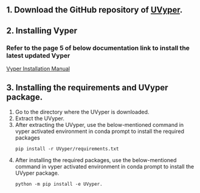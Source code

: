 ## 1. Download the GitHub repository of <a href="https://github.com/BLEND360/UVyper/tree/idc_dev1">UVyper</a>.

## 2. Installing Vyper 

### Refer to the page 5 of below documentation link to install the latest updated Vyper

<a href="https://github.com/BLEND360/UVyper/blob/idc_dev1/DS%20AS9%20Vyper%20Installation%20Manual.pdf">Vyper
Installation Manual</a>

## 3. Installing the requirements and UVyper package.
1. Go to the directory where the UVyper is downloaded.
2. Extract the UVyper.
3. After extracting the UVyper, use the below-mentioned command in vyper activated environment in conda prompt to install the required packages
    ``` 
    pip install -r UVyper/requirements.txt
    ```
4. After installing the required packages, use the below-mentioned command in vyper activated environment in conda prompt to install the UVyper package.
    ```
    python -m pip install -e UVyper.
    ```